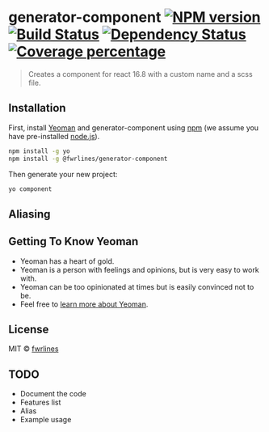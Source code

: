 # generator-component [![NPM version][npm-image]][npm-url] [![Build Status][travis-image]][travis-url] [![Dependency Status][daviddm-image]][daviddm-url] [![Coverage percentage][coveralls-image]][coveralls-url]
> Creates a component for react 16.8 with a custom name and a scss file. 


## Installation

First, install [Yeoman](http://yeoman.io) and generator-component using [npm](https://www.npmjs.com/) (we assume you have pre-installed [node.js](https://nodejs.org/)).

```bash
npm install -g yo
npm install -g @fwrlines/generator-component
```

Then generate your new project:

```bash
yo component
```

## Aliasing




## Getting To Know Yeoman

 * Yeoman has a heart of gold.
 * Yeoman is a person with feelings and opinions, but is very easy to work with.
 * Yeoman can be too opinionated at times but is easily convinced not to be.
 * Feel free to [learn more about Yeoman](http://yeoman.io/).

## License

MIT © [fwrlines](https://github.com/fwrlines)

## TODO

* Document the code
* Features list
* Alias
* Example usage

[npm-image]: https://badge.fury.io/js/generator-component.svg
[npm-url]: https://npmjs.org/package/generator-component
[travis-image]: https://travis-ci.com/fwrlines/generator-component.svg?branch=master
[travis-url]: https://travis-ci.com/fwrlines/generator-component
[daviddm-image]: https://david-dm.org/fwrlines/generator-component.svg?theme=shields.io
[daviddm-url]: https://david-dm.org/fwrlines/generator-component
[coveralls-image]: https://coveralls.io/repos/fwrlines/generator-component/badge.svg
[coveralls-url]: https://coveralls.io/r/fwrlines/generator-component


